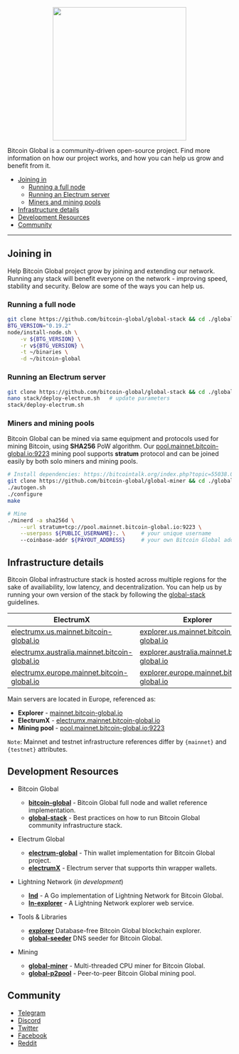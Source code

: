 <p align="center"><img src="https://i.ibb.co/n0xQ1RY/logo-transparent.png" height="300"></p>
     
Bitcoin Global is a community-driven open-source project. Find more information on how our project works, and how you can help us grow and benefit from it.
     
- [Joining in](#joining-in)
  - [Running a full node](#running-a-full-node)
  - [Running an Electrum server](#running-an-electrum-server)
  - [Miners and mining pools](#miners-and-mining-pools)
- [Infrastructure details](#infrastructure-details)
- [Development Resources](#development-resources)
- [Community](#community)
    
---

## Joining in

Help Bitcoin Global project grow by joining and extending our network. Running any stack will benefit everyone on the network - improving speed, stability and security. 
Below are some of the ways you can help us.

### Running a full node
```bash
git clone https://github.com/bitcoin-global/global-stack && cd ./global-stack
BTG_VERSION="0.19.2"
node/install-node.sh \
    -v ${BTG_VERSION} \
    -r v${BTG_VERSION} \
    -t ~/binaries \
    -d ~/bitcoin-global
```

### Running an Electrum server
```bash
git clone https://github.com/bitcoin-global/global-stack && cd ./global-stack
nano stack/deploy-electrum.sh   # update parameters
stack/deploy-electrum.sh
```

### Miners and mining pools
Bitcoin Global can be mined via same equipment and protocols used for mining Bitcoin, using **SHA256** PoW algorithm. Our [pool.mainnet.bitcoin-global.io:9223](http://pool.mainnet.bitcoin-global.io:9223) mining pool supports **stratum** protocol and can be joined easily 
by both solo miners and mining pools.     


```bash
# Install dependencies: https://bitcointalk.org/index.php?topic=55038.0
git clone https://github.com/bitcoin-global/global-miner && cd ./global-miner
./autogen.sh
./configure
make

# Mine
./minerd -a sha256d \
    --url stratum+tcp://pool.mainnet.bitcoin-global.io:9223 \
    --userpass ${PUBLIC_USERNAME}:. \     # your unique username
    --coinbase-addr ${PAYOUT_ADDRESS}     # your own Bitcoin Global address, eg "GTanHYuaZyUfSfGkSV1TK52YCky5MSbk2Y"
```
     

## Infrastructure details
Bitcoin Global infrastructure stack is hosted across multiple regions for the sake of availiability, low latency, and decentralization. You can help us by running your own
version of the stack by following the [global-stack](https://github.com/bitcoin-global/global-stack) guidelines.
    
ElectrumX | Explorer
--- | ---
[electrumx.us.mainnet.bitcoin-global.io](http://electrumx.us.mainnet.bitcoin-global.io) | [explorer.us.mainnet.bitcoin-global.io](https://explorer.us.mainnet.bitcoin-global.io)
[electrumx.australia.mainnet.bitcoin-global.io](http://electrumx.australia.mainnet.bitcoin-global.io) | [explorer.australia.mainnet.bitcoin-global.io](https://explorer.australia.mainnet.bitcoin-global.io)
[electrumx.europe.mainnet.bitcoin-global.io](http://electrumx.europe.mainnet.bitcoin-global.io) | [explorer.europe.mainnet.bitcoin-global.io](https://explorer.europe.mainnet.bitcoin-global.io)
    
Main servers are located in Europe, referenced as:
* **Explorer** - [mainnet.bitcoin-global.io](https://mainnet.bitcoin-global.io)
* **ElectrumX** - [electrumx.mainnet.bitcoin-global.io](http://electrumx.mainnet.bitcoin-global.io)
* **Mining pool** - [pool.mainnet.bitcoin-global.io:9223](http://pool.mainnet.bitcoin-global.io:9223)

`Note`: Mainnet and testnet infrastructure references differ by `{mainnet}` and `{testnet}` attributes.

     

## Development Resources

- Bitcoin Global
  - **[bitcoin-global](https://github.com/bitcoin-global/bitcoin-global)** - Bitcoin Global full node and wallet reference implementation.
  - **[global-stack](https://github.com/bitcoin-global/global-stack)** - Best practices on how to run Bitcoin Global community infrastructure stack.
  
- Electrum Global
  - **[electrum-global](https://github.com/bitcoin-global/global-electrum)** - Thin wallet implementation for Bitcoin Global project.
  - **[electrumX](https://github.com/bitcoin-global/global-electrumx)** - Electrum server that supports thin wrapper wallets.

- Lightning Network (*in development*)
  - **[lnd](https://github.com/bitcoin-global/lnd)** - A Go implementation of Lightning Network for Bitcoin Global.
  - **[ln-explorer](https://github.com/bitcoin-global/ln-explorer)** - A Lightning Network explorer web service.

- Tools & Libraries
  - **[explorer](https://github.com/bitcoin-global/explorer/)** Database-free Bitcoin Global blockchain explorer.
  - **[global-seeder](https://github.com/bitcoin-global/global-seeder)** DNS seeder for Bitcoin Global.

- Mining
  - **[global-miner](https://github.com/bitcoin-global/global-miner)** - Multi-threaded  CPU miner for Bitcoin Global.
  - **[global-p2pool](https://github.com/bitcoin-global/global-p2pool)** - Peer-to-peer Bitcoin Global mining pool.

     

## Community


* [Telegram](https://t.me/BitcoinGlobalOffical)
* [Discord](https://discord.gg/JFtQdk9)
* [Twitter](https://twitter.com/bitcoinglobalio)
* [Facebook](https://www.facebook.com/BitcoinGlobalGLOB)
* [Reddit](https://www.reddit.com/user/Bitcoin-Global)

